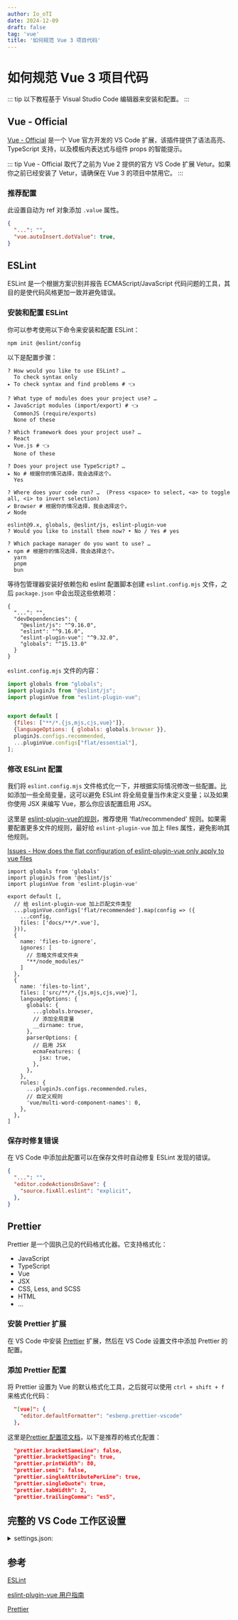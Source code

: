 ```yaml
---
author: Io_oTI
date: 2024-12-09
draft: false
tag: 'vue'
title: '如何规范 Vue 3 项目代码'
---
```


# 如何规范 Vue 3 项目代码

::: tip
以下教程基于 Visual Studio Code 编辑器来安装和配置。
:::

## Vue - Official

[Vue - Official](https://marketplace.visualstudio.com/items?itemName=Vue.volar) 是一个 Vue 官方开发的 VS Code 扩展，该插件提供了语法高亮、TypeScript 支持，以及模板内表达式与组件 props 的智能提示。

::: tip
Vue - Official 取代了之前为 Vue 2 提供的官方 VS Code 扩展 Vetur。如果你之前已经安装了 Vetur，请确保在 Vue 3 的项目中禁用它。
:::

### 推荐配置

此设置自动为 ref 对象添加 `.value` 属性。

```json
{
  "...": "",
  "vue.autoInsert.dotValue": true,
}
```

## ESLint

ESLint 是一个根据方案识别并报告 ECMAScript/JavaScript 代码问题的工具，其目的是使代码风格更加一致并避免错误。

### 安装和配置 ESLint

你可以参考使用以下命令来安装和配置 ESLint：

```shell
npm init @eslint/config
```

以下是配置步骤：

```shell
? How would you like to use ESLint? …
  To check syntax only
▸ To check syntax and find problems # 👈

? What type of modules does your project use? …
▸ JavaScript modules (import/export) # 👈
  CommonJS (require/exports)
  None of these

? Which framework does your project use? …
  React
▸ Vue.js # 👈
  None of these

? Does your project use TypeScript? …
▸ No # 根据你的情况选择，我会选择这个。
  Yes

? Where does your code run? …  (Press <space> to select, <a> to toggle all, <i> to invert selection)
✔ Browser # 根据你的情况选择，我会选择这个。
✔ Node

eslint@9.x, globals, @eslint/js, eslint-plugin-vue
? Would you like to install them now? ‣ No / Yes # yes

? Which package manager do you want to use? …
▸ npm # 根据你的情况选择，我会选择这个。
  yarn
  pnpm
  bun
```

等待包管理器安装好依赖包和 eslint 配置脚本创建 `eslint.config.mjs` 文件，之后 `package.json` 中会出现这些依赖项：

```json{4-7}
{
  "...": "",
  "devDependencies": {
    "@eslint/js": "^9.16.0",
    "eslint": "^9.16.0",
    "eslint-plugin-vue": "^9.32.0",
    "globals": "^15.13.0"
  }
}
```

`eslint.config.mjs` 文件的内容：

```javascript
import globals from "globals";
import pluginJs from "@eslint/js";
import pluginVue from "eslint-plugin-vue";


export default [
  {files: ["**/*.{js,mjs,cjs,vue}"]},
  {languageOptions: { globals: globals.browser }},
  pluginJs.configs.recommended,
  ...pluginVue.configs["flat/essential"],
];
```

### 修改 ESLint 配置

我们将 `eslint.config.mjs` 文件格式化一下，并根据实际情况修改一些配置。比如添加一些全局变量，这可以避免 ESLint 将全局变量当作未定义变量；以及如果你使用 JSX 来编写 Vue，那么你应该配置启用 JSX。

这里是 [eslint-plugin-vue的规则](https://eslint.vuejs.org/rules/)，推荐使用 'flat/recommended' 规则。如果需要配置更多文件的规则，最好给 `eslint-plugin-vue` 加上 files 属性，避免影响其他规则。

[Issues - How does the flat configuration of eslint-plugin-vue only apply to vue files](https://github.com/vuejs/eslint-plugin-vue/issues/2603)

```javascript{7-10,15,25,29-31,37}
import globals from 'globals'
import pluginJs from '@eslint/js'
import pluginVue from 'eslint-plugin-vue'

export default [,
  // 给 eslint-plugin-vue 加上匹配文件类型
  ...pluginVue.configs['flat/recommended'].map(config => ({
    ...config,
    files: ['docs/**/*.vue'],
  })),
  {
    name: 'files-to-ignore',
    ignores: [
      // 忽略文件或文件夹
      "**/node_modules/"
    ]
  },
  {
    name: 'files-to-lint',
    files: ['src/**/*.{js,mjs,cjs,vue}'],
    languageOptions: {
      globals: {
        ...globals.browser,
        // 添加全局变量
        __dirname: true,
      },
      parserOptions: {
        // 启用 JSX
        ecmaFeatures: {
          jsx: true,
        },
      },
    },
    rules: {
      ...pluginJs.configs.recommended.rules,
      // 自定义规则
      'vue/multi-word-component-names': 0,
    },
  },
]
```

### 保存时修复错误

在 VS Code 中添加此配置可以在保存文件时自动修复 ESLint 发现的错误。

```json
{
  "...": "",
  "editor.codeActionsOnSave": {
    "source.fixAll.eslint": "explicit",
  },
}
```

## Prettier

Prettier 是一个固执己见的代码格式化器。它支持格式化：

- JavaScript
- TypeScript
- Vue
- JSX
- CSS, Less, and SCSS
- HTML
- ...

### 安装 Prettier 扩展

在 VS Code 中安装 [Prettier](https://marketplace.visualstudio.com/items?itemName=esbenp.prettier-vscode) 扩展，然后在 VS Code 设置文件中添加 Prettier 的配置。

### 添加 Prettier 配置

将 Prettier 设置为 Vue 的默认格式化工具，之后就可以使用 `ctrl + shift + f` 来格式化代码：

```json
  "[vue]": {
    "editor.defaultFormatter": "esbenp.prettier-vscode"
  },
```

这里是[Prettier 配置项文档](https://prettier.io/docs/en/options)，以下是推荐的格式化配置：

```json
  "prettier.bracketSameLine": false,
  "prettier.bracketSpacing": true,
  "prettier.printWidth": 80,
  "prettier.semi": false,
  "prettier.singleAttributePerLine": true,
  "prettier.singleQuote": true,
  "prettier.tabWidth": 2,
  "prettier.trailingComma": "es5",
```

## 完整的 VS Code 工作区设置

<details>
  <summary>settings.json:</summary>

  ```json
  {
    /* vscode - editor */
    "editor.codeActionsOnSave": {
      "source.fixAll.eslint": "explicit",
    },

    /* vscode - vue */
    "[vue]": {
      "editor.defaultFormatter": "esbenp.prettier-vscode"
    },
    /* vscode - javascript */
    "[javascript]": {
      "editor.defaultFormatter": "esbenp.prettier-vscode"
    },
    /* vscode - typescript */
    "[typescript]": {
      "editor.defaultFormatter": "esbenp.prettier-vscode"
    },
    /* vscode - jsx */
    "[javascriptreact]": {
      "editor.defaultFormatter": "esbenp.prettier-vscode"
    },

    /* extensions - vue official */
    "vue.autoInsert.dotValue": true,

    /* extensions - prettier */
    "prettier.bracketSameLine": false,
    "prettier.bracketSpacing": true,
    "prettier.printWidth": 80,
    "prettier.semi": false,
    "prettier.singleAttributePerLine": true,
    "prettier.singleQuote": true,
    "prettier.tabWidth": 2,
    "prettier.trailingComma": "es5",
  }
  ```

</details>

## 参考

[ESLint](https://eslint.org/docs/latest/)

[eslint-plugin-vue 用户指南](https://eslint.vuejs.org/user-guide/)

[Prettier](https://prettier.io/docs/en/)

